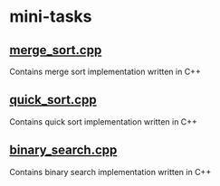 # mini-tasks
## [merge_sort.cpp](https://github.com/e-hengirmen/mini-tasks/blob/master/sort/merge_sort.cpp)
Contains merge sort implementation written in C++
## [quick_sort.cpp](https://github.com/e-hengirmen/mini-tasks/blob/master/sort/quick_sort.cpp)
Contains quick sort implementation written in C++
## [binary_search.cpp](https://github.com/e-hengirmen/mini-tasks/blob/master/search/binary_search.cpp)
Contains binary search implementation written in C++
